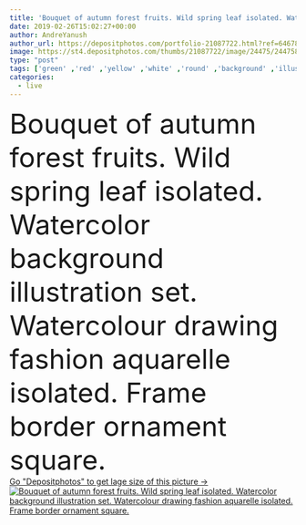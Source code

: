 ```yaml
---
title: 'Bouquet of autumn forest fruits. Wild spring leaf isolated. Watercolor background illustration set. Watercolour drawing fashion aquarelle isolated. Frame border ornament square.'
date: 2019-02-26T15:02:27+00:00
author: AndreYanush
author_url: https://depositphotos.com/portfolio-21087722.html?ref=64678756
image: https://st4.depositphotos.com/thumbs/21087722/image/24475/244758216/api_thumb_450.jpg?forcejpeg=true
type: "post"
tags: ['green' ,'red' ,'yellow' ,'white' ,'round' ,'background' ,'illustration' ,'set' ,'isolated' ,'art' ,'leaves' ,'sunflowers' ,'plants' ,'flora' ,'floral' ,'flowers' ,'border' ,'foliage' ,'frame' ,'square' ,'watercolor' ,'paint' ,'drawing' ,'wreath' ,'ornamental' ,'hazelnut' ,'botanical' ,'berries' ,'drawn' ,'rowan' ,'handwriting' ,'roses' ,'bouquets' ,'handwritten' ,'physalis' ,'monogram' ,'Happy birthday' ,'Living coral' ]
categories: 
  - live
---
```

<div aling="center">
            <font size="60"> Bouquet of autumn forest fruits. Wild spring leaf isolated. Watercolor background illustration set. Watercolour drawing fashion aquarelle isolated. Frame border ornament square.</font>   
</div>
<div>
    <a href='https://depositphotos.com/244758216/stock-photo-bouquet-autumn-forest-fruits-wild.html?ref=64678756' target=_blank > Go "Depositphotos" to get lage size of this picture ->
        <img href='https://depositphotos.com/244758216/stock-photo-bouquet-autumn-forest-fruits-wild.html?ref=64678756' src='https://st4.depositphotos.com/21087722/24475/i/950/depositphotos_244758216-stock-photo-bouquet-autumn-forest-fruits-wild.jpg?forcejpeg=true' alt='Bouquet of autumn forest fruits. Wild spring leaf isolated. Watercolor background illustration set. Watercolour drawing fashion aquarelle isolated. Frame border ornament square.' >
    </a>
</div>
